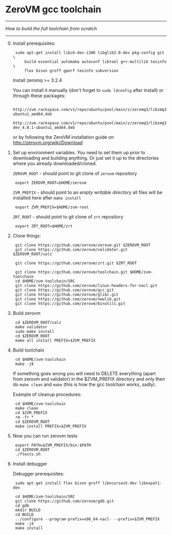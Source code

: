 ZeroVM gcc toolchain
=====
----
_How to build the full toolchain from scratch_

----

0. Install prerequisites:

        sudo apt-get install libc6-dev-i386 libglib2.0-dev pkg-config git \
            build-essential automake autoconf libtool g++-multilib texinfo \
            flex bison groff gperf texinfo subversion

    Install zeromq >= 3.2.4

    You can install it manually (don't forget to `sudo ldconfig` after
    install) or through these packages:

        http://zvm.rackspace.com/v1/repo/ubuntu/pool/main/z/zeromq3/libzmq3_4.0.1-ubuntu1_amd64.deb
        http://zvm.rackspace.com/v1/repo/ubuntu/pool/main/z/zeromq3/libzmq3-dev_4.0.1-ubuntu1_amd64.deb

    or by following the ZeroVM installation guide on
    http://zerovm.org/wiki/Download

1. Set up environment variables. You need to set them up prior to
    downloading and building anything. Or just set it up to the
    directories where you already downloaded/cloned.

    `ZEROVM_ROOT` - should point to git clone of `zerovm` repository

        export ZEROVM_ROOT=$HOME/zerovm

    `ZVM_PREFIX` - should point to an *empty writable directory* all
    files will be installed here after `make install`

        export ZVM_PREFIX=$HOME/zvm-root

    `ZRT_ROOT` - should point to git clone of `zrt` repository

        export ZRT_ROOT=$HOME/zrt

2. Clone things:

        git clone https://github.com/zerovm/zerovm.git $ZEROVM_ROOT
        git clone https://github.com/zerovm/validator.git $ZEROVM_ROOT/valz

        git clone https://github.com/zerovm/zrt.git $ZRT_ROOT

        git clone https://github.com/zerovm/toolchain.git $HOME/zvm-toolchain
        cd $HOME/zvm-toolchain/SRC
        git clone https://github.com/zerovm/linux-headers-for-nacl.git
        git clone https://github.com/zerovm/gcc.git
        git clone https://github.com/zerovm/glibc.git
        git clone https://github.com/zerovm/newlib.git
        git clone https://github.com/zerovm/binutils.git

3. Build zerovm

        cd $ZEROVM_ROOT/valz
        make validator
        sudo make install
        cd $ZEROVM_ROOT
        make all install PREFIX=$ZVM_PREFIX

4. Build toolchain

        cd $HOME/zvm-toolchain
        make -j8

    If something goes wrong you will need to DELETE everything (apart
    from zerovm and validator) in the $ZVM_PREFIX directory and only
    then do `make clean` and `make` (this is how the gcc toolchain
    works, sadly).

    Example of cleanup procedures:

        cd $HOME/zvm-toolchain
        make clean
        cd $ZVM_PREFIX
        rm -fr *
        cd $ZEROVM_ROOT
        make install PREFIX=$ZVM_PREFIX

5. Now you can run zerovm tests

        export PATH=$ZVM_PREFIX/bin:$PATH
        cd $ZEROVM_ROOT
        ./ftests.sh

6. Install debugger

    Debugger prerequisites:

        sudo apt-get install flex bison groff libncurses5-dev libexpat1-dev

        cd $HOME/zvm-toolchain/SRC
        git clone https://github.com/zerovm/gdb.git
        cd gdb
        mkdir BUILD
        cd BUILD
        ../configure --program-prefix=x86_64-nacl- --prefix=$ZVM_PREFIX
        make -j4
        make install
